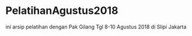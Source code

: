 # PelatihanAgustus2018
ini arsip pelatihan dengan Pak Gilang Tgl 8-10 Agustus 2018 di Slipi Jakarta
